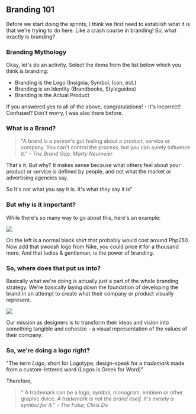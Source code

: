 ## Branding 101
Before we start doing the sprints, I think we first need to establish what it is that we're trying to do here. Like a crash course in branding! So, what exactly is branding?

### Branding Mythology
Okay, let's do an activity. Select the items from the list below which you think is branding:

- Branding is the Logo (Insignia, Symbol, Icon, ect.)
- Branding is an Identity (Brandbooks, Styleguides)
- Branding is the Actual Product

If you answered yes to all of the above, congratulations! - It's incorrect! Confused? Don't worry, I was also there before.

### What is a Brand?
> "A brand is a person's gut feeling about a product, service or company. You can't control the process, but you can surely influence it." 
_- The Brand Gap, Marty Neumeier_

That's it. But why? It makes sense because what others feel about your product or service is defined by people, and not what the market or advertising agencies say. 

So It's not what *you* say it is. It's what *they* say it is"

### But why is it important?

While there's so many way to go about this, here's an example:

![](../../assets/nike.jpg)

On the left is a normal black shirt that probably would cost around Php250. Now add that swoosh logo from Nike, you could price it for a thousand more. And that ladies & gentleman, is the power of branding.

### So, where does that put us into?
Basically what we're doing is actually just a part of the whole branding strategy. We're basically laying down the foundation of developing the brand in an attempt to create what their company or product visually represent.

![](../../assets/branding-parts.png)

Our mission as designers is to transform their ideas and vision into something tangible and cohesize - a visual representation of the values of their company.

### So, we're doing a logo right?
"The term *Logo*, short for Logotype, design-speak for a *trademark* made from a custom-lettered word (Logos is Greek for Word)"

Therefore,

>" A trademark can be a logo, symbol, monogram, emblem or other graphic dvice. *A trademark is not the brand itself. It's merely a symbol for it.*"
_- The Futur, Chris Do_



